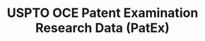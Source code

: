 ---
layout: default
bigquery: https://console.cloud.google.com/bigquery?p=patents-public-data&d=uspto_oce_pair&page=dataset
citation: 'Graham, S. Marco, A., and Miller, A. (2015). “The USPTO Patent Examination
  Research Dataset: A Window on the Process of Patent Examination.”'
contributors: Graham, S. Marco, A., Miller, A.
cost: None
description: The latest version of PatEx (referred to below as the 2020 release) contains
  detailed information on nearly 11.9 million publicly-viewable provisional and non-provisional
  patent applications to the USPTO and over 4.6 million Patent Cooperation Treaty
  (PCT) applications. It is based on data that OCE downloaded from the Patent Examination
  Data System (PEDS) in April, 2021. The PEDS data are sourced from Public PAIR. The
  first time that OCE used PEDS as the basis of PatEx was for the 2019 release. We
  took the PEDS data and organized it into the familiar PatEx data files, which are
  based on the organization of the Public PAIR portal. The data files include information
  on each application’s characteristics, prosecution history, continuation history,
  claims of foreign priority, patent term adjustment history, publication history,
  and correspondence address information.
documentation: 'For the 2019 and later releases, new technical documentation is available
  https://www.uspto.gov/sites/default/files/documents/PatEx-2019-Technical-Doc.pdf


  A document describing the 2014-2017 data sets is available and can be cited as:
  Graham, Stuart J.H. and Marco, Alan C. and Miller, Richard, The USPTO Patent Examination
  Research Dataset: A Window on the Process of Patent Examination (November 30, 2015).
  Available at SSRN: https://ssrn.com/abstract=2702637.'
last_edit: Mon, 04 Apr 2022 19:06:22 GMT
location: https://www.uspto.gov/ip-policy/economic-research/research-datasets/patent-examination-research-dataset-public-pair
maintained_by: EconomicsData@uspto.gov
related_publications: https://ssrn.com/abstract=29956744, https://ssrn.com/abstract=2702637
schema_fields: '[''patent_issue_date'', ''customer_number'', ''inventor_name_middle'',
  ''inventor_address_type'', ''patent_number'', ''correspondence_name_line_2'', ''correspondence_region_name'',
  ''atty_docket_number'', ''correspondence_country_name'', ''file_location'', ''abandon_date'',
  ''child_filing_date'', ''correspondence_name_line_1'', ''application_number_pair'',
  ''recorded_date'', ''appl_status_code'', ''continuation_type'', ''parent_filing_date'',
  ''examiner_name_first'', ''uspc_subclass'', ''confirm_number'', ''correspondence_street_line_1'',
  ''examiner_id'', ''application_number'', ''application_type'', ''child_application_number'',
  ''uspc_class'', ''sequence_number'', ''small_entity_indicator'', ''aia_first_to_file'',
  ''inventor_country_name'', ''examiner_name_middle'', ''correspondence_postal_code'',
  ''file_location_date'', ''foreign_parent_date'', ''parent_country_code'', ''examiner_art_unit'',
  ''event_description'', ''examiner_name_last'', ''status_code'', ''inventor_name_last'',
  ''earliest_pgpub_number'', ''wipo_pub_number'', ''correspondence_street_line_2'',
  ''inventor_name_first'', ''status_description'', ''earliest_pgpub_date'', ''invention_title'',
  ''correspondence_country_code'', ''appl_status_date'', ''parent_application_number'',
  ''filing_date'', ''disposal_type'', ''wipo_pub_date'', ''event_code'', ''correspondence_region_code'',
  ''invention_subject_matter'', ''inventor_rank'', ''inventor_country_code'', ''foreign_parent_id'',
  ''inventor_region_code'', ''correspondence_city'', ''parent_country'']'
shortname: patex
tags:
- patents
- legal
- history
terms_of_use: 'USPTO’s online databases are not designed or intended to be a source
  for bulk downloads of USPTO data when accessed through the website’s interfaces.
  Individuals, companies, IP addresses, or blocks of IP addresses who, in effect,
  deny or decrease service by generating unusually high numbers of database accesses
  (searches, pages, or hits), whether generated manually or in an automated fashion,
  may be denied access to USPTO servers without notice.


  Bulk data products may be separately obtained from the USPTO, either for free or
  at the cost of dissemination. For details, see information on Electronic Bulk Data
  Products: https://www.uspto.gov/learning-and-resources/electronic-bulk-data-products'
title: USPTO OCE Patent Examination Research Data (PatEx)
uuid: 4342caa7-23af-420c-b2f6-6088f133df6a
---
